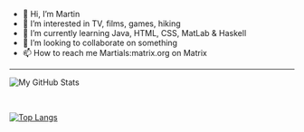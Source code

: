 - 👋 Hi, I’m Martin
- 👀 I’m interested in TV, films, games, hiking
- 🌱 I’m currently learning Java, HTML, CSS, MatLab & Haskell
- 💞️ I’m looking to collaborate on something
- 📫 How to reach me Martials:matrix.org on Matrix

---

![My GitHub Stats](https://github-readme-stats.vercel.app/api/?username=h600878&count_private=true&show_icons=true)

<br>

[![Top Langs](https://github-readme-stats.vercel.app/api/top-langs/?username=h600878&layout=compact&)]()



